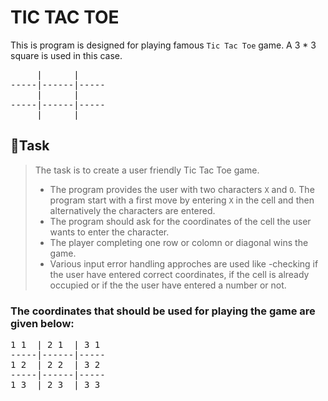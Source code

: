 # TIC TAC TOE
This is program is designed for playing famous `Tic Tac Toe` game.
A 3 * 3 square is used in this case.

<pre>
     |      | 
-----|------|-----
     |      |
-----|------|-----
     |      |     
</pre>

## :pushpin:Task
>The task is to create a user friendly Tic Tac Toe game.
> - The program provides the user with two characters `X` and `O`. The program start with a first move by entering `X` in the cell and then alternatively the characters are entered.
> - The program should ask for the coordinates of the cell the user wants to enter the character.
> - The player completing one row or colomn or diagonal wins the game.
> - Various input error handling approches are used like -checking if the user have entered correct coordinates, if the cell is already occupied or if the the user have entered a number or not.


### The coordinates that should be used for playing the game are given below:
<pre>
1 1  | 2 1  | 3 1
-----|------|-----
1 2  | 2 2  | 3 2
-----|------|-----
1 3  | 2 3  | 3 3

</pre>
